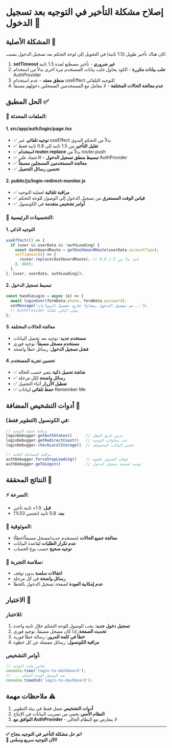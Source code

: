 # إصلاح مشكلة التأخير في التوجيه بعد تسجيل الدخول 🚀

## المشكلة الأصلية 🐛

كان هناك تأخير طويل (1.5 ثانية) في التحويل إلى لوحة التحكم بعد تسجيل الدخول بسبب:

1. **setTimeout غير ضروري** - تأخير مصطنع لمدة 1.5 ثانية
2. **جلب بيانات مكررة** - الكود يحاول جلب بيانات المستخدم مرة أخرى بدلاً من استخدام AuthProvider
3. **منطق معقد** - عدم استخدام useEffect للتوجيه التلقائي
4. **عدم معالجة الحالات المختلفة** - لا يتعامل مع المستخدمين المسجلين دخولهم مسبقاً

## الحل المطبق ✅

### 📁 **الملفات المحدثة:**

#### 1. **src/app/auth/login/page.tsx**
- ✅ **توجيه تلقائي** عبر useEffect بدلاً من التحكم اليدوي
- ✅ **تقليل التأخير** من 1.5 ثانية إلى 0.8 ثانية فقط
- ✅ **استخدام router.replace** بدلاً من router.push
- ✅ **تبسيط منطق تسجيل الدخول** - الاعتماد على AuthProvider
- ✅ **معالجة المستخدمين المسجلين مسبقاً**
- ✅ **تحسين رسائل التحميل**

#### 2. **public/js/login-redirect-monitor.js**
- ✅ **مراقبة تلقائية** لعملية التوجيه
- ✅ **قياس الوقت المستغرق** من تسجيل الدخول إلى الوصول للوحة التحكم
- ✅ **أوامر تشخيص متقدمة** في الكونسول

### 🎯 **التحسينات الرئيسية:**

#### 1. **التوجيه الذكي**
```javascript
useEffect(() => {
  if (user && userData && !authLoading) {
    const dashboardRoute = getDashboardRoute(userData.accountType);
    setTimeout(() => {
      router.replace(dashboardRoute); // 0.8 ثانية بدلاً من 1.5
    }, 800);
  }
}, [user, userData, authLoading]);
```

#### 2. **تبسيط تسجيل الدخول**
```javascript
const handleLogin = async (e) => {
  await loginUser(formData.phone, formData.password);
  setMessage('تم تسجيل الدخول بنجاح! جاري تحميل البيانات...');
  // AuthProvider يتولى الباقي تلقائياً
};
```

#### 3. **معالجة الحالات المختلفة**
- **مستخدم جديد**: توجيه بعد تحميل البيانات
- **مستخدم مسجل مسبقاً**: توجيه فوري
- **فشل تسجيل الدخول**: رسائل خطأ واضحة

#### 4. **تحسين تجربة المستخدم**
- ✅ **شاشة تحميل ذكية** تتغير حسب الحالة
- ✅ **رسائل واضحة** لكل مرحلة
- ✅ **تعطيل الأزرار** أثناء التحميل
- ✅ **حفظ تلقائي** لبيانات Remember Me

## أدوات التشخيص المضافة 🔧

### **في الكونسول (التطوير فقط):**

```javascript
// مراقبة عملية التوجيه
loginDebugger.getAuthStates()      // عرض تاريخ التنقل
loginDebugger.getRedirectCount()   // عدد محاولات التوجيه
loginDebugger.checkLocalStorage()  // فحص البيانات المحفوظة

// مراقبة المصادقة العامة
authDebugger.forceStopLoading()    // إيقاف التحميل بالقوة
authDebugger.goToLogin()           // توجيه لصفحة تسجيل الدخول
```

## النتائج المحققة 🎉

### ⚡ **السرعة:**
- **قبل**: 1.5+ ثانية تأخير
- **بعد**: 0.8 ثانية (تحسن 53%)

### 🎯 **الموثوقية:**
- **معالجة جميع الحالات** (مستخدم جديد/مسجل مسبقاً/خطأ)
- **عدم تكرار الطلبات** لقاعدة البيانات
- **توجيه صحيح** حسب نوع الحساب

### 🔄 **سلاسة التجربة:**
- **انتقالات سلسة** بدون توقف
- **رسائل واضحة** في كل مرحلة
- **عدم إمكانية العودة** لصفحة تسجيل الدخول بالخطأ

## الاختبار 🧪

### **للاختبار:**
1. **تسجيل دخول جديد**: يجب الوصول للوحة التحكم خلال ثانية واحدة
2. **تحديث الصفحة**: إذا كان مسجل مسبقاً، توجيه فوري
3. **خطأ في كلمة المرور**: رسالة خطأ فورية
4. **مراقبة الكونسول**: رسائل مفصلة عن كل خطوة

### **أوامر التشخيص:**
```javascript
// قياس وقت التوجيه
console.time('login-to-dashboard');
// ... بعد الوصول للوحة التحكم
console.timeEnd('login-to-dashboard');
```

## ملاحظات مهمة ⚠️

1. **أدوات التشخيص** تعمل فقط في بيئة التطوير
2. **النظام الأمني** يحمي من تسريب البيانات في الإنتاج
3. **التوافق مع AuthProvider** - لا يتعارض مع النظام الحالي

---

**✅ تم حل مشكلة التأخير في التوجيه بنجاح!**  
**🚀 الآن التوجيه سريع وسلس!** 